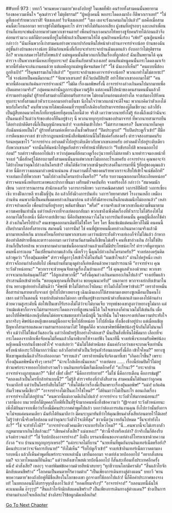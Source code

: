 ##บทที่ 973 : บทกวี ‘พานพบความตาย’ของถังป๋อหู่!
ในเขตที่พัก
คนร้ายทั้งสามคนนั้นพยายามร้องขอความเห็นใจ
“คุณตำรวจ! ไม่ยุติธรรม!”
“ผู้หญิงคนนี้ พอกระโดดลงมาถึง ก็ตีพวกเราเลย!”
“ใช่ ดูที่เธอทำร้ายพวกเราสิ! จับเธอเลย! รีบจับเธอเลย!”
“เธอ เธอจะรังแกคนเกินไปแล้ว!”
ผลคือเมื่อสามคนนี้ตะโกนออกมา หยางซูยังไม่ทันพูดอะไร ตำรวจยังไม่ทันออกเสียง ฝูงชนที่อยู่รอบๆ และเหล่าเพื่อนบ้านก็แทบจะพ่นน้ำลายมาท่วมพวกเขาจนตาย! เพื่อนบ้านบางคนรอให้หยางซูจับคนร้ายได้ก่อนแล้วจึงค่อยมาร่วมวง แต่ก็มีบางคนที่อยู่ในที่พักแล้วเป็นพยานให้ได้
คุณป้าคนหนึ่งร้อง “เพ้ย!”
คุณปู่คนหนึ่งกล่าวว่า “ฉันเห็นพวกงี่เง่าสามคนอย่างพวกแกปาก้อนหินใส่หน้าต่างบ้านอาจารย์จางน้อย บ้านของฉันอยู่ชั้นล่างบ้านของจางน้อย มีหินก้อนหนึ่งที่เกือบจะทำกระจกบ้านฉันแตกแล้ว ยังบอกว่าไม่ยุติธรรมอีก? พวกแกสมควรได้รับโทษแล้ว! แม่หนูคนนั้นตีพวกแกก็เป็นเรื่องที่ถูกต้อง! ฉันเป็นพยานได้ คุณตำรวจ เป็นพวกเขานี่แหละที่ทุบกระจก! ฉันเห็นกับตาตัวเองเลย! ตอนที่แม่หนูคนนั้นกระโดดลงมาเจ้าพวกนี้ยังคิดจะเล่นงานคนด้วย แต่ผลคือถูกแม่หนูซัดจนล้มคว่ำ!”
“ใช่ ฉันเองก็เห็น!”
“คนแบบนี้ต้องถูกยิงเป้า!”
“ไร้คุณธรรมเกินไปแล้ว!”
“ทุบกระจกบ้านของอาจารย์จางน้อย? พวกแกทำไมไม่ตายซะ!”
“ใช่ จางน้อยเป็นคนดีมากนะ!”
“จับพวกเขาเลย! ขังไว้แปดปีสิบปี! อย่าให้พวกเขาออกมาได้!”
“คนพวกนี้ต้องมาแก้แค้นอาจารย์จางแน่!”
“ไม่ผิด เรื่องมลพิษครั้งนี้ อาจารย์จางล่วงเกินคนไปมากมายเพื่อเปิดเผยความจริง!”
กลุ่มคนเหล่านั้นถูกกระตุ้นความรู้สึก แต่ละคนชี้ไปหน้าของคนสามคนนั้นแล้วก็คำรามอย่างดุดัน!
ผู้ร้ายทั้งสามต่างก็ไม่ยอมรับสารภาพ ไม่ยอมโอนอ่อนแต่อย่างใด
จางเย่มองไปยังคนทุบกระจกทั้งสามแล้วหัวเราะออกมาอย่างเย็นชา นึกในใจว่าพวกแกน่าจะดีใจนะ พวกแกคิดว่าตัวเองได้พบกับใครกัน? คนที่พวกนายได้พบคือคนที่วรยุทธ์ใกล้เคียงกับปรมาจารย์ของบู๊ลิ้มเชียวนะ แล้วก็ยังเป็นผู้สืบทอดมวยไทเก็กที่อายุน้อยที่สุดบนโลกนี้ด้วย จริงสิ เดาว่าพวกนายยังไม่รู้ ห้องนี้ถึงแม้ว่าฉันจะเป็นคนเช่าไว้แต่ว่าเจ้าของห้องก็ยืนอยู่ข้างๆ นี่ พวกนายบุกรุกบ้านของปรมาจารย์ ที่พวกนายสามารถยืนได้อย่างปกติดีตรงนี้ก็เป็นบุญนักหนาแล้ว!
จางเย่เดินเข้าไปหา “ไม่สารภาพเหรอ? งั้นพวกนายก็มาคุยกับฉันหน่อยเป็นไง”
ผู้ร้ายทั้งสามห่อเหี่ยวลงในชั่วพริบตา!
“ปิดประตูรถ!”
“รีบปิดประตูเร็วเข้า!”
ฝีมือการตีคนของจางเย่ ข่าวปรากฏบนหน้าหนังสือพิมพ์ก่อนนี้ไม่ใช่แค่ครั้งสองครั้ง
ตำรวจสองสามคนรีบร้อนหยุดเขาไว้ “อาจารย์จาง อย่าลดตัวไปอยู่ระดับเดียวกับพวกเขาเลยครับ อย่าลดตัวไปอยู่ระดับเดียวกับพวกเขาเลย” จากนั้นก็หันหน้าไปพูดกับตำรวจที่ทำหน้าที่ขับรถว่า “รีบขับรถไปสิ พาคนออกไปก่อน!”
รถตำรวจขับออกไปแล้ว ทว่ากลุ่มคนที่ล้อมวงดูเรื่องวุ่นวายยังไม่สลายตัว
นายตำรวจมองหน้าที่จางเย่ “เมื่อสักครู่ได้สอบถามทั้งสามคนนั้นมาแต่พวกเขาไม่บอกอะไรเลยครับ อาจารย์จาง คุณพอจะจำได้บ้างไหมว่าคุณไปล่วงเกินใครเข้า? เห็นได้ชัดว่าพวกเขามีจุดประสงค์ในการมาที่นี่ รู้ที่อยู่ของคุณแล้วด้วย นี่มีการวางแผนมาล่วงหน้าแน่นอน ส่วนความตั้งใจของคนร้ายพวกเราจะสืบให้เข้าใจแน่ชัดอีกที”
จางเย่มองไปที่พวกเขา “ผมไปล่วงเกินใครมาบ้างงั้นหรือ?”
“ครับ รบกวนคุณบอกมาให้ละเอียดหน่อย” ตำรวจคนหนึ่งหยิบกระดาษและปากกาขึ้นมา เตรียมตัวจดบันทึก
จางเย่ร้องโอ้ กล่าวว่า “สมาคมนักเขียน วงการวรรณกรรม สำนักหงเสวีย วงการการศึกษา วงการคณิตศาสตร์ วงการลิปิศิลป์ วงการเซี่ยงเซิง ทางฝั่งเกาหลี ทางฝั่งญี่ปุ่น อ้อ แล้วก็ยังมีวงการบันเทิง วงการวิทยาศาสตร์ โรงงานเหล็ก เหมืองถ่านหิน คนพวกนี้เป็นคนที่ผมเคยล่วงเกินมาก่อน แล้วก็ยังมีสายงานอื่นอีกแต่ผมนึกไม่ออกแล้ว”
เหล่าตำรวจปาดเหงื่อ
เพื่อนบ้านที่อยู่รอบๆ พลันฮาขึ้นมา "พรืด!"
ความจริงแล้วพวกเขาก็แค่ถามขึ้นมาตามความเคยชินเท่านั้น แต่ว่าหลังจากที่จางเย่ตอบกลับมา พวกเขาถึงเพิ่งคิดเรื่องที่หัวเราะไม่ได้ร้องไห้ไม่ออกมาได้เรื่องหนึ่ง นี่คือจางเย่เชียวนะ นี่คืออันธพาลฉาวโฉ่ในวงการบันเทิงคนนั้น ดูคนผู้นี้เลือกใช้คำสิ ล่วงเกินใครไปบ้าง? คนเขาพูดออกมาเดิมทีไม่ใช่ใคร ใคร ใคร ชื่อแซ่แม้แต่คนเดียวก็ไม่มี คนคนนี้เปิดปากมาก็ล่อทั้งสายงาน สมาคมนี่ วงการนั่น! ใช่ คนที่ผู้ชายคนนี้เคยล่วงเกินมาความจริงแล้วมีมากมายเหลือเกิน มากแค่ไหนก็อย่าถามพวกเขาเลย เดาว่าแม้กระทั่งตัวจางเย่เองก็จำไม่ได้แล้ว ถ้าหากต้องทำลิสต์รายชื่อและตารางออกมา เดาว่าสามวันสามคืนก็เขียนไม่เสร็จ คนที่เขาล่วงเกิน ถ้าไม่ใช่สิบล้านก็เป็นร้อยล้าน พวกเขาถามคำถามเช่นนี้ออกมาล้วนแล้วแต่ไม่มีประโยชน์อะไร!
ตำรวจที่ดูอายุมากคนหนึ่งกระแอม "งั้นเปลี่ยนคำถามแล้วกัน เมื่อเร็วๆ นี้คุณไปล่วงเกินใครมาครับ?”
จางเย่ลองครุ่นคิดแล้วพูดว่า “เรื่องฝุ่นมลพิษ”
ตำรวจที่ดูอาวุโสเข้าใจได้ในทันที “ผมเข้าใจแล้ว”
ผ่านไปครู่หนึ่ง เหล่าตำรวจก็ถอนกำลังกลับไป
เพื่อนบ้านที่มามุงดูต่างก็เอ่ยเตือนด้วยความปรารถนาดี
“อาจารย์จาง คุณระวังตัวหน่อยนะ”
“พวกเราจะช่วยคุณจับตาดูเรื่องในบ้านเอง!”
“ใช่ คุณดูแลตัวเองด้วยนะ พวกเขาอาจจะมาแก้แค้นคุณก็ได้!”
“ไอ้ลูกเต่าพวกนี้!”
“ครั้งนี้คุณล่วงเกินคนเยอะเกินไปแล้ว!”
จางเย่ยิ้มแล้วประสานมือเข้าด้วยกัน “ขอบคุณทุกคนที่เป็นห่วง ขอบคุณนะครับ!”
บนอาคาร
พวกจางเย่กลับเข้ามาในบ้าน
หยางซูเอ่ยอย่างไม่ยินดีว่า “ศิษย์พี่ ข้าไม่ได้ทำอะไรผิดนะ ทำไมถึงได้โทษว่าข้าล่ะ?”
เหราอ้ายหมิ่นสื่อสารผ่านสายตากับจางเย่ บุ้ยใบ้ไปทางหยางซู
เฉินเฉินเองก็ใช้สายตามองหยางซูเหมือนเป็นคนโง่เขลา
แต่ว่าในตอนนี้ จางเย่กลับด่าเธอไม่ออก เขายืนอยู่ข้างบานหน้าต่างที่แตกแล้วมองลงไปด้านล่าง ด้วยความสูงระดับนี้ ต่อให้เป็นเขาก็รับรองไม่ได้ว่าจะไม่บาดเจ็บ วรยุทธ์ของเขาสูงกว่าหยางซูไม่มาก แต่ว่าแม้แต่เขาก็อาจจะไม่สามารถกระโดดลงจากที่สูงขนาดนี้ได้ ในใจเขาเองก็คำนวณไม่ได้เช่นกัน เมื่อมองไปที่ศิษย์น้องหญิงที่ตนไม่ค่อยจะชมชอบเท่าใดนักผู้นี้ วินาทีนั้น ในใจของจางเย่เกิดความประทับใจมากจริงๆ ศิษย์น้องหญิงของตนผู้นี้ออกจะซื่อไปสักหน่อย โง่ไปสักนิด ทั้งเชื่องช้าอยู่บ้าง แต่เมื่อเผชิญปัญหาก็สามารถแสดงความสามารถออกมาได้! ให้พูดก็คือ พวกเขาศิษย์พี่ศิษย์น้องรู้จักกันได้ไม่นานก็จริง แม้ว่าก็ไม่ใช่แค่วันสองวัน แต่ว่าอีกฝ่ายรู้สึกอย่างไรต่อเขา? นั่นเป็นสิ่งที่เห็นได้ชัดมาก เลือกที่จะกระโดดลงจากตึกเพื่อจับคนไม่กี่คนแล้วก็มาอธิบายให้จางเย่ฟัง
ในนาทีนี้ จางเย่เพิ่งจะยอมรับศิษย์น้องหญิงคนนี้จากก้นบึ้งของหัวใจ!
จางเย่เอ่ยว่า “ฉันไม่ได้ตำหนิเธอ ฉันแค่กังวลว่าเธอจะบาดเจ็บเท่านั้น ครั้งหน้าต้องระวังให้มากกว่านี้นะ แล้วก็อย่าทำตัวเป็นวัยรุ่นหัวร้อนแบบครั้งนี้อีก เข้าใจไหม?”
หยางซูฟังเขาพูดเช่นนี้แล้วก็ร้องอ้อออกมา “ทราบแล้ว”
เหราอ้ายหมิ่นจับจ้องมาที่เขา “เกิดอะไรขึ้น? เพราะเรื่องฝุ่นมลพิษนั่นจริงๆ เหรอ?”
“น่าจะใกล้เคียงนั่นแหละ” จางเย่ตอบ
……
เรื่องนี้ย่อมปิดไว้ไม่อยู่
ข่าวแพร่กระจายออกไปอย่างรวดเร็ว บนอินเทอร์เน็ตเริ่มเดือดอีกครั้ง!
“อะไรนะ?”
“กระจกบ้านอาจารย์จางถูกทุบแตก?”
“เชี่ย! เชี่ย! เชี่ย!”
“นี่คือการท้าทาย!”
“ไม่ใช่ นี่คือการเตือน คือการข่มขู่!”
“ตกลงแล้วเป็นใครที่กล้าทำแบบนี้?”
“ไม่รู้สิ ตำรวจท้องที่กำลังสืบสวน สามคนนั้นได้ยินมาว่าถูกคนจ้างมาอีกที แต่ว่าเป็นใครยังสืบไม่ได้!”
“เห็นได้ชัดว่าเรื่องนี้เป็นเพราะเรื่องฝุ่นมลพิษ!”
“แม่ง! แก้แค้นกันเร็วขนาดนี้เชียว?”
“อาจารย์จางไม่เป็นอะไรใช่ไหม?”
“ได้ยินมาว่าไม่เป็นอะไร ตอนเกิดเรื่องอาจารย์จางไม่ได้อยู่บ้าน”
“คนพวกนี้แม่งอวดดีเกินไปแล้ว! อาจารย์จาง ระวังตัวให้มากหน่อยนะ!”
เวลานี้เอง บนเวยป๋อก็มีบุคคลวีไอพีที่เป็นที่รู้จักมากคนหนึ่งทิ้งข้อความว่า “@จางเย่ ระวังตัวหน่อยนะ เพิ่งได้ยินมาจากเพื่อว่าเรื่องนี้มีคนประกาศคำพูดไปแล้ว บอกว่าต้องการเล่นงานคุณ ยิ่งไปกว่านั้นยังอาจจะไม่จบแค่คนคนเดียว ฉันยังได้ยินมาอีกว่า มีคนระบุมาทันทีว่าให้คุณเขียนคำสั่งเสียก่อนตายไว้ได้เลย! ไม่รู้ว่าข่าวนี้จริงหรือปลอม แต่ว่าคุณระวังตัวไว้จะดีที่สุด”
ชาวเน็ตวุ่นวายกันไปหมด
“งั้นจะทำยังไงล่ะ?”
“ใช่ จะทำยังไงดี?”
“อาจารย์จางตัวคนเดียวจะแบกรับไหวไหม?”
“นี่...คนพวกนี้จะไม่เกรงกลัวกฎหมายมากเกินไปแล้วนะ!”
“เขียนคำสั่งเสีย? แม่งเหอะ!”
“ข่าวนี้จริงหรือเปล่า? ถ้าจริงงั้นก็ต้องรีบแจ้งตำรวจแล้ว!”
“ใช่ รีบปกป้องอาจารย์จาง!”
อีกฝั่ง
บรรดาเพื่อนของจางเย่ต่างก็โทรหาเขาด้วยความกังวล
“จาง บ้านนายถูกบุกรุกเหรอ?”
“แค่กระจกไม่กี่บาน”
“นายเห็นที่พูดกันบนอินเทอร์เน็ตหรือยัง? มีคนประกาศว่าจะจัดการกับนาย!”
“ยังไม่เห็น”
“รีบไปดูเร็วเข้า!”
จางเย่เข้าอินเทอร์เน็ตกวาดตามองรอบหนึ่ง แล้วก็เห็นคำพูดที่แพร่กระจายเหล่านั้น เขายิ้มออกมา จางเย่ส่งเวยป๋อออกไป “อยากสั่งสอนผม? จะเวลาไหนผมก็ยินดีนะ”
แต่ว่าหลังเขาโพสต์เวยป๋อนี้ออกไป ก็สั่นสะเทือนทั้งประเทศอีกครั้งหนึ่ง!
คำสั่งเสีย?
เหอะๆ
จางเย่พิมพ์ข้อความด้วยสีหน้าสบายๆ
“ทุกชีวาบนโลกมีคราดับ”
“สิ้นแล้วไยจักมิกลับแดนชีพร้าง”
“โลกคนเป็นคนตายไร้ความต่าง”
“เป็นเพียงการเดินทางสู่ต่างแดน”
บทกวี ‘พานพบความตาย’ของถังป๋อหู่ที่มีชื่อเสียงในโลกของเขา ถูกจางเย่ใช้ออกไปแล้ว!
นี่ก็คือคำประกาศของจางเย่!
ในบทกลอนนี้ได้บรรจุทุกสิ่งเอาไว้แล้ว!
“ยอดเยี่ยมจริงๆ!”
“อาจารย์จาง!”
“กลอนบทนี้ฉันให้คะแนนเต็ม อ๊าๆๆๆ!”
“สิ้นแล้วไยจักมิกลับแดนชีพร้าง? เป็นเพียงการเดินทางสู่ต่างแดน?”
ช่างเป็นการทำตามอำเภอใจเหลือเกิน!
ช่างอิสระไร้ข้อผูกมัดเหลือเกิน!


[Go To Next Chapter]( ./74.md)